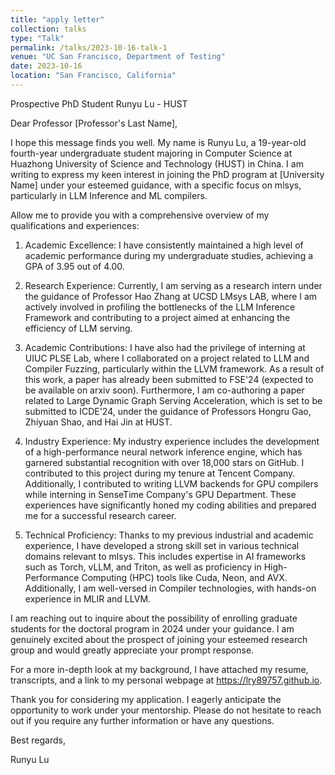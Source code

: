 ```yaml
---
title: "apply letter"
collection: talks
type: "Talk"
permalink: /talks/2023-10-16-talk-1
venue: "UC San Francisco, Department of Testing"
date: 2023-10-16
location: "San Francisco, California"
---
```


<!-- This is a description of your talk, which is a markdown files that can be all markdown-ified like any other post. Yay markdown! -->

Prospective PhD Student Runyu Lu - HUST

Dear Professor [Professor's Last Name],

I hope this message finds you well. My name is Runyu Lu, a 19-year-old fourth-year undergraduate student majoring in Computer Science at Huazhong University of Science and Technology (HUST) in China. I am writing to express my keen interest in joining the PhD program at [University Name] under your esteemed guidance, with a specific focus on mlsys, particularly in LLM Inference and ML compilers.

Allow me to provide you with a comprehensive overview of my qualifications and experiences:

1. Academic Excellence: I have consistently maintained a high level of academic performance during my undergraduate studies, achieving a GPA of 3.95 out of 4.00.
  
2. Research Experience: Currently, I am serving as a research intern under the guidance of Professor Hao Zhang at UCSD LMsys LAB, where I am actively involved in profiling the bottlenecks of the LLM Inference Framework and contributing to a project aimed at enhancing the efficiency of LLM serving.
  
3. Academic Contributions: I have also had the privilege of interning at UIUC PLSE Lab, where I collaborated on a project related to LLM and Compiler Fuzzing, particularly within the LLVM framework. As a result of this work, a paper has already been submitted to FSE'24 (expected to be available on arxiv soon). Furthermore, I am co-authoring a paper related to Large Dynamic Graph Serving Acceleration, which is set to be submitted to ICDE'24, under the guidance of Professors Hongru Gao, Zhiyuan Shao, and Hai Jin at HUST.
  
4. Industry Experience: My industry experience includes the development of a high-performance neural network inference engine, which has garnered substantial recognition with over 18,000 stars on GitHub. I contributed to this project during my tenure at Tencent Company. Additionally, I contributed to writing LLVM backends for GPU compilers while interning in SenseTime Company's GPU Department. These experiences have significantly honed my coding abilities and prepared me for a successful research career.
  
5. Technical Proficiency: Thanks to my previous industrial and academic experience, I have developed a strong skill set in various technical domains relevant to mlsys. This includes expertise in AI frameworks such as Torch, vLLM, and Triton, as well as proficiency in High-Performance Computing (HPC) tools like Cuda, Neon, and AVX. Additionally, I am well-versed in Compiler technologies, with hands-on experience in MLIR and LLVM.
  

I am reaching out to inquire about the possibility of enrolling graduate students for the doctoral program in 2024 under your guidance. I am genuinely excited about the prospect of joining your esteemed research group and would greatly appreciate your prompt response.

For a more in-depth look at my background, I have attached my resume, transcripts, and a link to my personal webpage at https://lry89757.github.io.

Thank you for considering my application. I eagerly anticipate the opportunity to work under your mentorship. Please do not hesitate to reach out if you require any further information or have any questions.

Best regards,

Runyu Lu
